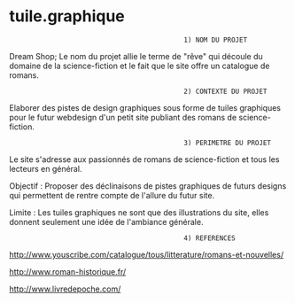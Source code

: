# tuile.graphique

                                                1) NOM DU PROJET

Dream Shop; Le nom du projet allie le terme de "rêve" qui découle du domaine de la science-fiction et le fait que le           site offre un catalogue de romans.

                                                2) CONTEXTE DU PROJET

Elaborer des pistes de design graphiques sous forme de tuiles graphiques pour le futur webdesign d'un petit site publiant des romans de science-fiction.

                                                3) PERIMETRE DU PROJET

Le site s'adresse aux passionnés de romans de science-fiction et tous les lecteurs en général.

Objectif : Proposer des déclinaisons de pistes graphiques de futurs designs qui permettent de rentre compte de l'allure du               futur site.

Limite : Les tuiles graphiques ne sont que des illustrations du site, elles donnent seulement une idée de l'ambiance générale.

                                                4) REFERENCES
                                                
http://www.youscribe.com/catalogue/tous/litterature/romans-et-nouvelles/

http://www.roman-historique.fr/

http://www.livredepoche.com/

